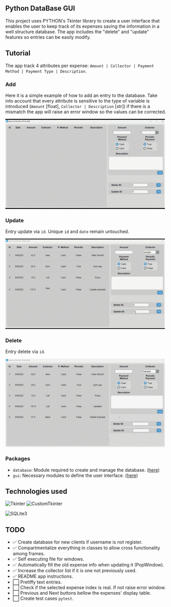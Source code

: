 ## Python DataBase GUI
This project uses PYTHON's Tkinter library to create a user interface 
that enables the user to keep track of its expenses saving the information
in a well structure database. The app includes the "delete" and "update"
features so entries can be easily modify.

## Tutorial
The app track 4 attributes per expense: `Amount | Collector | Payment Method | Payment Type | Description`.
### Add
Here it is a simple example of how to add an entry to the database. Take into account that every attribute is sensitive
to the type of variable is introduced (`Amount` [float], `Collector | Description` [str]) if there is a mismatch the app 
will raise an error window so the values can be corrected.

<img width="500" alt="add" src="https://github.com/MaximoRdz/PYTHON-DATABASE-GUI/blob/main/images/add_example.gif">


### Update
Entry update via `id`. Unique `id` and `date` remain untouched.

<img width="500" alt="add" src="https://github.com/MaximoRdz/PYTHON-DATABASE-GUI/blob/main/images/update_example.gif">

### Delete
Entry delete via `id`.

<img width="500" alt="add" src="https://github.com/MaximoRdz/PYTHON-DATABASE-GUI/blob/main/images/delete.gif">

### Packages 
* `database`: Module required to create and manage the database. ([here](https://github.com/MaximoRdz/PYTHON-DATABASE-GUI/tree/main/database))
* `gui`: Necessary modules to define the user interface. ([here](https://github.com/MaximoRdz/PYTHON-DATABASE-GUI/tree/main/gui))

## Technologies used
![Tkinter](https://img.shields.io/badge/Tkinter-4B8BBE?style=for-the-badge&logo=tkinter&logoColor=white)
![CustomTkinter](https://img.shields.io/badge/CustomTkinter-4B8BBE?style=for-the-badge&logo=tkinter&logoColor=white)

![SQLite3](https://img.shields.io/badge/SQLite3-003B57?style=for-the-badge&logo=sqlite&logoColor=white)

## TODO
- ✅ Create database for new clients if username is not register.
- ✅ Compartmentalize everything in classes to allow cross functionality among frames.
- ✅ Self executing file for windows.
- ✅ Automatically fill the old expense info when updating it (PopWindow).
- ✅ Increase the collector list if it is one not previously used.
- ✅ README app instructions.
- ⬜ Pretiffy text entries.
- ⬜ Check if the selected expense index is real. If not raise error window.
- ⬜ Previous and Next buttons bellow the expenses' display table.
- ⬜ Create test cases `pytest`. 
